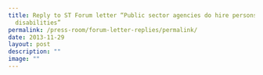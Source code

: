 ```yaml
---
title: Reply to ST Forum letter “Public sector agencies do hire persons with
  disabilities”
permalink: /press-room/forum-letter-replies/permalink/
date: 2013-11-29
layout: post
description: ""
image: ""
---
```

